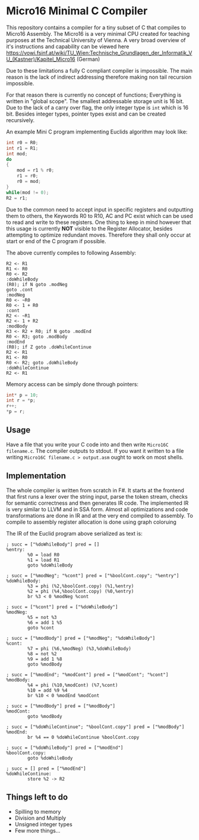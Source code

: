 # Micro16 Minimal C Compiler

This repository contains a compiler for a tiny subset of C that compiles to Micro16 Assembly. The Micro16 is a very
minimal CPU created for teaching purposes at the Technical University of Vienna. A very broad overview of it's
instructions and capability can be viewed
here https://vowi.fsinf.at/wiki/TU_Wien:Technische_Grundlagen_der_Informatik_VU_(Kastner)/Kapitel_Micro16 (German)

Due to these limitations a fully C compliant compiler is impossible. The main reason is the lack of indirect addressing
therefore making non tail recursion impossible.

For that reason there is currently no concept of functions; Everything is written in "global scope". The smallest addressable
storage unit is 16 bit. Due to the lack of a carry over flag, the only integer type is `int` which is 16 bit. Besides
integer types, pointer types exist and can be created recursively.

An example Mini C program implementing Euclids algorithm may look like:

```c
int r0 = R0;
int r1 = R1;
int mod;
do
{
    mod = r1 % r0;
    r1 = r0;
    r0 = mod;
}
while(mod != 0);
R2 = r1;
```

Due to the common need to accept input in specific registers and outputting them to others, the Keywords R0 to R10, AC
and PC exist which can be used to read and write to these registers. One thing to keep in mind however that this usage
is currently **NOT** visible to the Register Allocator, besides attempting to optimize redundant moves. Therefore they shall only
occur at start or end of the C program if possible.

The above currently compiles to following Assembly:

```
R2 <- R1
R1 <- R0
R0 <- R2
:doWhileBody
(R0); if N goto .modNeg
goto .cont
:modNeg
R0 <- ~R0
R0 <- 1 + R0
:cont
R2 <- ~R1
R2 <- 1 + R2
:modBody
R3 <- R2 + R0; if N goto .modEnd
R0 <- R3; goto .modBody
:modEnd
(R0); if Z goto .doWhileContinue
R2 <- R1
R1 <- R0
R0 <- R2; goto .doWhileBody
:doWhileContinue
R2 <- R1
```

Memory access can be simply done through pointers:

```c
int* p = 10;
int r = *p;
r++;
*p = r;
```

## Usage

Have a file that you write your C code into and then write `Micro16C filename.c`. The compiler outputs to stdout. If you
want it written to a file writing `Micro16C filename.c > output.asm` ought to work on most shells.

## Implementation

The whole compiler is written from scratch in F#. It starts at the frontend that first runs a lexer over the string
input, parse the token stream, checks for semantic correctness and then generates IR code. The implemented IR is very
similar to LLVM and in SSA form. Almost all optimizations and code transformations are done in IR and at the very end
compiled to assembly. To compile to assembly register allocation is done using graph coloruing

The IR of the Euclid program above serialized as text is:

```
; succ = ["%doWhileBody"] pred = []
%entry:
        %0 = load R0
        %1 = load R1
        goto %doWhileBody

; succ = ["%modNeg"; "%cont"] pred = ["%boolCont.copy"; "%entry"]
%doWhileBody:
        %3 = phi (%2,%boolCont.copy) (%1,%entry)
        %2 = phi (%4,%boolCont.copy) (%0,%entry)
        br %3 < 0 %modNeg %cont

; succ = ["%cont"] pred = ["%doWhileBody"]
%modNeg:
        %5 = not %3
        %6 = add 1 %5
        goto %cont

; succ = ["%modBody"] pred = ["%modNeg"; "%doWhileBody"]
%cont:
        %7 = phi (%6,%modNeg) (%3,%doWhileBody)
        %8 = not %2
        %9 = add 1 %8
        goto %modBody

; succ = ["%modEnd"; "%modCont"] pred = ["%modCont"; "%cont"]
%modBody:
        %4 = phi (%10,%modCont) (%7,%cont)
        %10 = add %9 %4
        br %10 < 0 %modEnd %modCont

; succ = ["%modBody"] pred = ["%modBody"]
%modCont:
        goto %modBody

; succ = ["%doWhileContinue"; "%boolCont.copy"] pred = ["%modBody"]
%modEnd:
        br %4 == 0 %doWhileContinue %boolCont.copy

; succ = ["%doWhileBody"] pred = ["%modEnd"]
%boolCont.copy:
        goto %doWhileBody

; succ = [] pred = ["%modEnd"]
%doWhileContinue:
        store %2 -> R2
```

## Things left to do

* Spilling to memory
* Division and Multiply
* Unsigned integer types
* Few more things...
